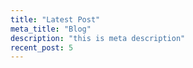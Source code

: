 ```yaml
---
title: "Latest Post"
meta_title: "Blog"
description: "this is meta description"
recent_post: 5
---
```

